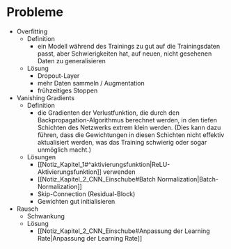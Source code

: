 # Probleme 
- Overfitting 
	- Definition 
		- ein Modell während des Trainings zu gut auf die Trainingsdaten passt, aber Schwierigkeiten hat, auf neuen, nicht gesehenen Daten zu generalisieren 
	- Lösung 
		- Dropout-Layer 
		- mehr Daten sammeln / Augmentation 
		- frühzeitiges Stoppen 
- Vanishing Gradients 
	- Definition 
		- die Gradienten der Verlustfunktion, die durch den Backpropagation-Algorithmus berechnet werden, in den tiefen Schichten des Netzwerks extrem klein werden. (Dies kann dazu führen, dass die Gewichtungen in diesen Schichten nicht effektiv aktualisiert werden, was das Training schwierig oder sogar unmöglich macht.) 
	- Lösungen 
		- [[Notiz_Kapitel_1#^aktivierungsfunktion|ReLU-Aktivierungsfunktion]] verwenden 
		- [[Notiz_Kapitel_2_CNN_Einschube#Batch Normalization|Batch-Normalization]] 
		- Skip-Connection (Residual-Block) 
		- Gewichten gut initialisieren 
- Rausch 
	- Schwankung 
	- Lösung 
		- [[Notiz_Kapitel_2_CNN_Einschube#Anpassung der Learning Rate|Anpassung der Learning Rate]] 